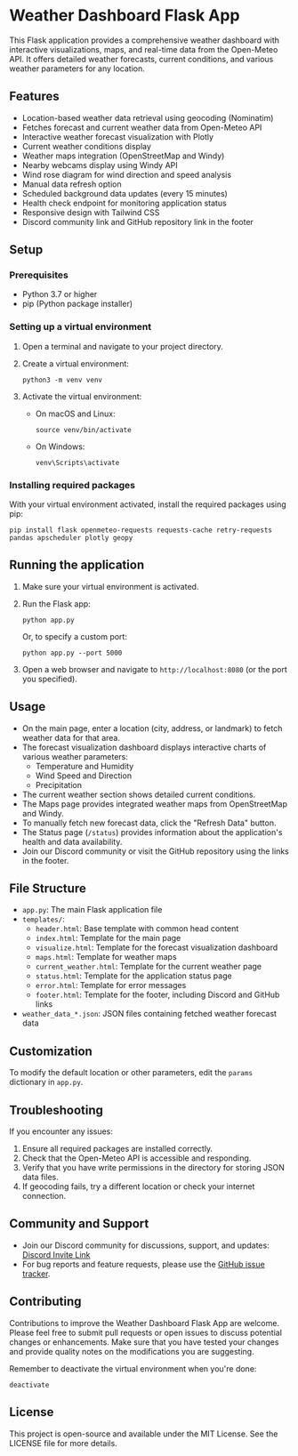 # Weather Dashboard Flask App

This Flask application provides a comprehensive weather dashboard with interactive visualizations, maps, and real-time data from the Open-Meteo API. It offers detailed weather forecasts, current conditions, and various weather parameters for any location.

## Features

- Location-based weather data retrieval using geocoding (Nominatim)
- Fetches forecast and current weather data from Open-Meteo API
- Interactive weather forecast visualization with Plotly
- Current weather conditions display
- Weather maps integration (OpenStreetMap and Windy)
- Nearby webcams display using Windy API
- Wind rose diagram for wind direction and speed analysis
- Manual data refresh option
- Scheduled background data updates (every 15 minutes)
- Health check endpoint for monitoring application status
- Responsive design with Tailwind CSS
- Discord community link and GitHub repository link in the footer

## Setup

### Prerequisites

- Python 3.7 or higher
- pip (Python package installer)

### Setting up a virtual environment

1. Open a terminal and navigate to your project directory.

2. Create a virtual environment:
   ```
   python3 -m venv venv
   ```

3. Activate the virtual environment:
   - On macOS and Linux:
     ```
     source venv/bin/activate
     ```
   - On Windows:
     ```
     venv\Scripts\activate
     ```

### Installing required packages

With your virtual environment activated, install the required packages using pip:

```
pip install flask openmeteo-requests requests-cache retry-requests pandas apscheduler plotly geopy
```

## Running the application

1. Make sure your virtual environment is activated.

2. Run the Flask app:
   ```
   python app.py
   ```

   Or, to specify a custom port:
   ```
   python app.py --port 5000
   ```

3. Open a web browser and navigate to `http://localhost:8080` (or the port you specified).

## Usage

- On the main page, enter a location (city, address, or landmark) to fetch weather data for that area.
- The forecast visualization dashboard displays interactive charts of various weather parameters:
  - Temperature and Humidity
  - Wind Speed and Direction
  - Precipitation
- The current weather section shows detailed current conditions.
- The Maps page provides integrated weather maps from OpenStreetMap and Windy.
- To manually fetch new forecast data, click the "Refresh Data" button.
- The Status page (`/status`) provides information about the application's health and data availability.
- Join our Discord community or visit the GitHub repository using the links in the footer.

## File Structure

- `app.py`: The main Flask application file
- `templates/`:
  - `header.html`: Base template with common head content
  - `index.html`: Template for the main page
  - `visualize.html`: Template for the forecast visualization dashboard
  - `maps.html`: Template for weather maps
  - `current_weather.html`: Template for the current weather page
  - `status.html`: Template for the application status page
  - `error.html`: Template for error messages
  - `footer.html`: Template for the footer, including Discord and GitHub links
- `weather_data_*.json`: JSON files containing fetched weather forecast data

## Customization

To modify the default location or other parameters, edit the `params` dictionary in `app.py`.

## Troubleshooting

If you encounter any issues:
1. Ensure all required packages are installed correctly.
2. Check that the Open-Meteo API is accessible and responding.
3. Verify that you have write permissions in the directory for storing JSON data files.
4. If geocoding fails, try a different location or check your internet connection.

## Community and Support

- Join our Discord community for discussions, support, and updates: [Discord Invite Link](https://discord.gg/sCfj8c9CcK)
- For bug reports and feature requests, please use the [GitHub issue tracker](https://github.com/01000001-01001110/flask_weather/issues).

## Contributing

Contributions to improve the Weather Dashboard Flask App are welcome. Please feel free to submit pull requests or open issues to discuss potential changes or enhancements. Make sure that you have tested your changes and provide quality notes on the modifications you are suggesting.

Remember to deactivate the virtual environment when you're done:
```
deactivate
```

## License

This project is open-source and available under the MIT License. See the LICENSE file for more details.
